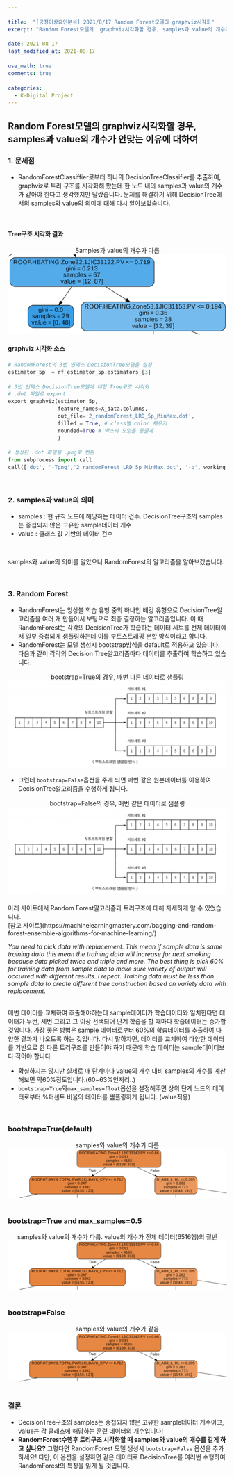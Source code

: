 ```yaml
---

title:  "[공정이상요인분석] 2021/8/17 Random Forest모델의 graphviz시각화"
excerpt: "Random Forest모델의  graphviz시각화할 경우, samples과 value의 개수가 안맞는 이유에 대하여"

date: 2021-08-17
last_modified_at: 2021-08-17

use_math: true
comments: true

categories:
  - K-Digital Project
---
```


## Random Forest모델의 graphviz시각화할 경우,  samples과 value의 개수가 안맞는 이유에 대하여

### 1. 문제점
- RandomForestClassiffier로부터 하나의 DecisionTreeClassifier를 추출하여, graphviz로 트리 구조를 시각화해 봤는데 한 노드 내의 samples과 value의 개수가 같아야 한다고 생각했지만 달랐습니다. 문제를 해결하기 위해 DecisionTree에서의 samples와 value의 의미에 대해 다시 알아보았습니다.

<br>

#### Tree구조 시각화 결과

<div style="text-align:center"><span>Samples과 value의 개수가 다름</span><br><img src="\assets\images\36_K-Digital_Training_Project_1.png" alt="36_K-Digital_Training_Project_1" style="zoom:50%;" /></div>



#### graphviz 시각화 소스

```python
# RandomForest의 3번 인덱스 DecisionTree모델을 설정
estimator_5p  = rf_estimator_5p.estimators_[3]

# 3번 인덱스 DecisionTree모델에 대한 Tree구조 시각화
# .dot 파일로 export
export_graphviz(estimator_5p,
                feature_names=X_data.columns,
                out_file='2_randomForest_LRD_5p_MinMax.dot',
                filled = True, # class별 color 채우기
                rounded=True # 박스의 모양을 둥글게
                )

# 생성된 .dot 파일을 .png로 변환
from subprocess import call
call(['dot', '-Tpng','2_randomForest_LRD_5p_MinMax.dot', '-o', working_dir + '2_randomForest_LRD_5p_MinMax.png', '-Gdpi=600'])
```

<br>

### 2. samples과 value의 의미
- samples : 현 규칙 노드에 해당하는 데이터 건수. DecisionTree구조의 samples는 중첩되지 않은 고유한 sample데이터 개수
- value : 클래스 값 기반의 데이터 건수

<br>

samples와 value의 의미를 알았으니 RandomForest의 알고리즘을 알아보겠습니다.

<br>

### 3. Random Forest
- RandomForest는 앙상블 학습 유형 중의 하나인 배깅 유형으로 DecisionTree알고리즘을 여러 개 만들어서 보팅으로 최종 결정하는 알고리즘입니다. 이 때 RandomForest는 각각의 DecisionTree가 학습하는 데이터 세트를 전체 데이터에서 일부 중첩되게 샘플링하는데 이를 부트스트래핑 분할 방식이라고 합니다.
- RandomForest는 모델 생성시  bootstrap방식을 default로 적용하고 있습니다. 다음과 같이 각각의 Decision Tree알고리즘마다 데이터를 추출하여 학습하고 있습니다. 

<div style="text-align:center"><sapn>bootstrap=True의 경우, 매번 다른 데이터로 샘플링</sapn><br><img src="\assets\images\36_K-Digital_Training_Project_2.png" alt="36_K-Digital_Training_Project_2" style="zoom:50%;" /></div>





- 그런데 ```bootstrap=False```옵션을 주게 되면 매번 같은 원본데이터를 이용하여 DecisionTree알고리즘을 수행하게 됩니다.

<div style="text-align:center"><sapn>bootstrap=False의 경우, 매번 같은 데이터로 샘플링</sapn><br><img src="\assets\images\36_K-Digital_Training_Project_3.png" alt="36_K-Digital_Training_Project_3" style="zoom:50%;" /></div>

<br>
아래 사이트에서 Random Forest알고리즘과 트리구조에 대해 자세하게 알 수 있었습니다. 
<br>
[참고 사이트](https://machinelearningmastery.com/bagging-and-random-forest-ensemble-algorithms-for-machine-learning/)

*You need to pick data with replacement. This mean if sample data is same training data this mean the training data will increase for next smoking because data picked twice and triple and more. The best thing is pick 60% for training data from sample data to make sure variety of output will occurred with different results. I repeat. Training data must be less than sample data to create different tree construction based on variety data with replacement.*

<br>

<span>
매번 데이터를 교체하여 추출해야하는데 sample데이터가 학습데이터와 일치한다면 데이터가 두번, 세번 그리고 그 이상 선택되어 단계 학습을 할 때마다 학습데이터는 증가할 것입니다. 가장 좋은 방법은 sample 데이터로부터 60%의 학습데이터를 추출하여 다양한 결과가 나오도록 하는 것입니다. 다시 말하자면, 데이터를 교체하여 다양한 데이터를 기반으로 한 다른 트리구조를 만들어야 하기 때문에 학습 데이터는 sample데이터보다 적어야 합니다. 
</span>

- 확실하지는 않지만 실제로 매 단계마다 value의 개수 대비 samples의 개수를 계산해보면 약60%정도입니다.(60~63%언저리..)
- ```bootstrap=True```와```max_samples=float```옵션을 설정해주면 상위 단계 노드의 데이터로부터 %퍼센트 비율의 데이터를 샘플링하게 됩니다. (value적용)

<br>

### bootstrap=True(default)

<div style="text-align:center"><sapn>samples와 value의 개수가 다름</sapn><br><img src="\assets\images\36_K-Digital_Training_Project_4.png" alt="36_K-Digital_Training_Project_4" style="zoom:100%;" /></div>

<br>

### bootstrap=True and max_samples=0.5

<div style="text-align:center"><sapn>samples와 value의 개수가 다름. value의 개수가 전체 데이터(6516행)의 절반</sapn><br><img src="\assets\images\36_K-Digital_Training_Project_4.png" alt="36_K-Digital_Training_Project_4" style="zoom:100%;" /></div>

<br>

### bootstrap=False

<div style="text-align:center"><sapn>samples와 value의 개수가 같음</sapn><br><img src="\assets\images\36_K-Digital_Training_Project_4.png" alt="36_K-Digital_Training_Project_4" style="zoom:100%;" /></div>

<br>

### 결론

- DecisionTree구조의 samples는 중첩되지 않은 고유한 sample데이터 개수이고, value는 각 클래스에 해당하는 훈련 데이터의 개수입니다!
- **RandomForest수행후 트리구조 시각화할 때 samples와 value의 개수를 같게 하고 싶나요?**
그렇다면 RandomForest 모델 생성시 ```bootstrap=False``` 옵션을 추가하세요! 다만, 이 옵션을 설정하면 같은 데이터로 DecisionTree를 여러번 수행하여 RandomForest의 특징을 잃게 될 것입니다.
